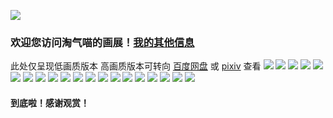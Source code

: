 ![](https://m.qpic.cn/psc?/V505liut1wwNir0SReWc0Fl9B11XDR04/ruAMsa53pVQWN7FLK88i5l9p0NVvKk.nmoLo9NQu7MCA6zBi2HHjE*b0xNVFdM5Mfw.RCcfAdVulbceP6Ded2FTixCOrzFTuVSJ5*irdDhk!/b&bo=lQL1AJUC9QADByI!&rf=viewer_4)
### 欢迎您访问淘气喵的画展！[我的其他信息](https://muselink.cc/taoqila)
此处仅呈现低画质版本 高画质版本可转向 [百度网盘](https://pan.baidu.com/s/1aEz9S4SPS2dgvGnrKheVgg?pwd=love) 或 [pixiv](https://www.pixiv.net/users/59091519) 查看
![](http://m.qpic.cn/psc?/V505liut1wwNir0SReWc0Fl9B11XDR04/ruAMsa53pVQWN7FLK88i5lbjGn4QuAxjphyVZ7No55TOPjC1f.MP3.wtZru15yFwTyCg0kVn*vYSAi2*VmPtchCmtZdvXAt9GX7w0XomFqU!/b&bo=lQL1AJUC9QADFzI!&rf=viewer_4)
![](http://m.qpic.cn/psc?/V505liut1wwNir0SReWc0Fl9B11XDR04/ruAMsa53pVQWN7FLK88i5uDLrBNWxRB.E5nIkzr1ywZGo0Pp.IBTT6V7OKBuGSQclLXBWy*w9l6nathj387kAqyYMUlGU*lgaIxs9l1PUSo!/b&bo=lQL1AJUC9QADJwI!&rf=viewer_4)
![](http://m.qpic.cn/psc?/V505liut1wwNir0SReWc0Fl9B11XDR04/ruAMsa53pVQWN7FLK88i5uDLrBNWxRB.E5nIkzr1ywbWK0A3HpkeF*oCPQlM9aoTRv6JBcw8lyiNtFK3BFh4xFtcgxjTL6LrWmplwwjrDEM!/b&bo=lQL1AJUC9QADJwI!&rf=viewer_4)
![](http://m.qpic.cn/psc?/V505liut1wwNir0SReWc0Fl9B11XDR04/ruAMsa53pVQWN7FLK88i5uDLrBNWxRB.E5nIkzr1ywbHonJLK444qDTzzM94774uR3sP03JlXIGyFz3693j4OLE78a.WVgaLjfBEDdK9hBI!/b&bo=lQL1AJUC9QADFzI!&rf=viewer_4)
![](http://m.qpic.cn/psc?/V505liut1wwNir0SReWc0Fl9B11XDR04/ruAMsa53pVQWN7FLK88i5uDLrBNWxRB.E5nIkzr1ywb6fwrs9xW93gMkR5pFzWWkGUUDcIHmDWUeXfW6PlFDqc2ZimE85uMaqPBZs4uaNHk!/b&bo=lQL1AJUC9QADJwI!&rf=viewer_4)
![](http://m.qpic.cn/psc?/V505liut1wwNir0SReWc0Fl9B11XDR04/ruAMsa53pVQWN7FLK88i5qPGpcsR8F6pwTOjKxaCV328x0izso0Wgn0nzYH*w*cDVqTDy3bEHEdNtQHA9g3iZZRd8Yguk8AXKcQS7Tobn*U!/b&bo=lQL1AJUC9QADJwI!&rf=viewer_4)
![](http://m.qpic.cn/psc?/V505liut1wwNir0SReWc0Fl9B11XDR04/ruAMsa53pVQWN7FLK88i5qPGpcsR8F6pwTOjKxaCV31YqdAbhvs2XQQhIFQfj*3eQi.emnx74*Xvvte1mNhAMXpQD*EdI2jW*3CmroAP7.Q!/b&bo=lQL1AJUC9QADFzI!&rf=viewer_4)
![](http://m.qpic.cn/psc?/V505liut1wwNir0SReWc0Fl9B11XDR04/ruAMsa53pVQWN7FLK88i5qPGpcsR8F6pwTOjKxaCV32cOWVAeA0z2LNCJgWWknwZ4lPyGhIz3iK0bATB8rubJYQKXgC9*H9jTAtoYJ7wFeM!/b&bo=lQL1AJUC9QADJwI!&rf=viewer_4)
![](http://m.qpic.cn/psc?/V505liut1wwNir0SReWc0Fl9B11XDR04/ruAMsa53pVQWN7FLK88i5qPGpcsR8F6pwTOjKxaCV31.NsDDNcaNaGIl7lh9vUM2DBB1L9xQ8LPSoMbTFDCn*sNfPe061WY*cVR4FuPU30w!/b&bo=lQL1AJUC9QADFzI!&rf=viewer_4)
![](http://m.qpic.cn/psc?/V505liut1wwNir0SReWc0Fl9B11XDR04/ruAMsa53pVQWN7FLK88i5idg5twbPl6VTqvjN53nep*OhwQIV0pm9y1TizQschjLKIP11FDwo**X589ocIZ2.MIbRBSV8t8Z2vbDRADlxaI!/b&bo=lQL1AJUC9QADFzI!&rf=viewer_4)
![](http://m.qpic.cn/psc?/V505liut1wwNir0SReWc0Fl9B11XDR04/ruAMsa53pVQWN7FLK88i5idg5twbPl6VTqvjN53nep.txVbCb4L15hcX2eMD4kokiuWt0FF8gvdeBKYWhkPxBD.JbEJhsAlyEiY.oku3Spg!/b&bo=lQL1AJUC9QADJwI!&rf=viewer_4)
![](http://m.qpic.cn/psc?/V505liut1wwNir0SReWc0Fl9B11XDR04/ruAMsa53pVQWN7FLK88i5idg5twbPl6VTqvjN53nep.A55dm3mxfi*eR4hPXfqXGICxrf0.PSzgWdy9P6FGs*aOaRvDNq5kOMyLgV6OZ2T4!/b&bo=lQL1AJUC9QADJwI!&rf=viewer_4)
![](http://m.qpic.cn/psc?/V505liut1wwNir0SReWc0Fl9B11XDR04/ruAMsa53pVQWN7FLK88i5idg5twbPl6VTqvjN53nep9o3jC6ucCKjBHLAdSqAL7LdEX5HbWNUPgvwjxiROVQo9Ta2zi8koo2OzodyfuJpgo!/b&bo=lQL1AJUC9QADFzI!&rf=viewer_4)
![](http://m.qpic.cn/psc?/V505liut1wwNir0SReWc0Fl9B11XDR04/ruAMsa53pVQWN7FLK88i5ggxQbu6zIRF3B8dDcT3jeJF0gXhJQ9pcZzIwkbVmpFNPWLtsxcLwIE3X60TFNk7wsUbswbe043k8MDqmLwtvLU!/b&bo=lQL1AJUC9QADJwI!&rf=viewer_4)
![](http://m.qpic.cn/psc?/V505liut1wwNir0SReWc0Fl9B11XDR04/ruAMsa53pVQWN7FLK88i5ggxQbu6zIRF3B8dDcT3jeLxT0mzuB70TUHKvGb0HNMKUWhAfeGpQPOsWm1lrBRGakwOlt8ORqKu4obYSfU6mPs!/b&bo=lQL1AJUC9QADFzI!&rf=viewer_4)
![](http://m.qpic.cn/psc?/V505liut1wwNir0SReWc0Fl9B11XDR04/ruAMsa53pVQWN7FLK88i5ggxQbu6zIRF3B8dDcT3jeIFc2L5RT.2EVRpq68ieF4xmnAHKwLh48rRj6tj5d18w9JhSpmsoRloM*lPy7*6CHc!/b&bo=lQL1AJUC9QADJwI!&rf=viewer_4)
![](http://m.qpic.cn/psc?/V505liut1wwNir0SReWc0Fl9B11XDR04/ruAMsa53pVQWN7FLK88i5ggxQbu6zIRF3B8dDcT3jeJTB8ZmVbfyMXjZIQf1kAyfsICEWcopjtZmvN8B8a1YPjGayENZhqdWcYBM*GaSRhw!/b&bo=lQL1AJUC9QADFzI!&rf=viewer_4)
![](http://m.qpic.cn/psc?/V505liut1wwNir0SReWc0Fl9B11XDR04/ruAMsa53pVQWN7FLK88i5i7JuQiRcqHm1On3Mb*VYUM0C6SDZY17ReZWX2IBNB7cN0wTDy58Sk.zodJohWLgHBmA8AvW5Uq*uo3zoDmhxRE!/b&bo=lQL1AJUC9QADJwI!&rf=viewer_4)
![](http://m.qpic.cn/psc?/V505liut1wwNir0SReWc0Fl9B11XDR04/ruAMsa53pVQWN7FLK88i5i7JuQiRcqHm1On3Mb*VYUPEnv02ngdFpKEsws690g1USOBfg0LuV8SBf9DYSXjTN4NEGkeGMDTh9xnEa3pTEG4!/b&bo=lQL1AJUC9QADJwI!&rf=viewer_4)
![](http://m.qpic.cn/psc?/V505liut1wwNir0SReWc0Fl9B11XDR04/ruAMsa53pVQWN7FLK88i5i7JuQiRcqHm1On3Mb*VYUO7J2FKaapP7m7B9*.2dsWQ0t3.SEmVeN0sNuYbw0R3QB9To4BZX8culINbyW50qOw!/b&bo=lQL1AJUC9QADJwI!&rf=viewer_4)
#### 到底啦！感谢观赏！
